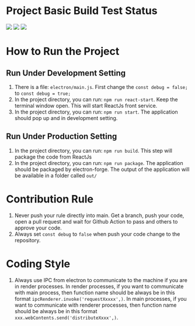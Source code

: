 # Project Basic Build Test Status
[![](https://github.com/Louis-He/VisualMem/actions/workflows/windows_build.yml/badge.svg)]() [![](https://github.com/Louis-He/VisualMem/actions/workflows/mac_build.yml/badge.svg)]() [![](https://github.com/Louis-He/VisualMem/actions/workflows/linux_build.yml/badge.svg)]()

# How to Run the Project
## Run Under Development Setting
1. There is a file: `electron/main.js`. First change the `const debug = false;` to `const debug = true;`
2. In the project directory, you can run: `npm run react-start`. Keep the terminal window open. This will start ReactJs front service.
3. In the project directory, you can run: `npm run start`. The application should pop up and in development setting.

## Run Under Production Setting
1. In the project directory, you can run: `npm run build`. This step will package the code from ReactJs
2. In the project directory, you can run: `npm run package`. The application should be packaged by electron-forge. The output of the application will be available in a folder called `out/`

# Contribution Rule
1. Never push your rule directly into main. Get a branch, push your code, open a pull request and wait for Github Action to pass and others to approve your code.
2. Always set `const debug` to `false` when push your code change to the repository.

# Coding Style
1. Always use IPC from electron to communicate to the machine if you are in render processes. In render processes, if you want to communicate with main process, then function name should be always be in this format `ipcRenderer.invoke('requestXxxxx',)`. In main processes, if you want to communicate with renderer processes, then function name should be always be in this format `xxx.webContents.send('distributeXxxx',)`.